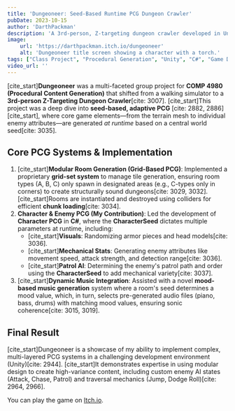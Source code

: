 ```yaml
---
title: 'Dungeoneer: Seed-Based Runtime PCG Dungeon Crawler'
pubDate: 2023-10-15
author: 'DarthPackman'
description: 'A 3rd-person, Z-targeting dungeon crawler developed in Unity for COMP 4980. This project showcases advanced runtime procedural content generation (PCG) for environments, characters, enemy stats, and music.'
image:
    url: 'https://darthpackman.itch.io/dungeoneer'
    alt: 'Dungeoneer title screen showing a character with a torch.'
tags: ["Class Project", "Procedural Generation", "Unity", "C#", "Game Development", "Runtime Generation", "Modular Design"]
video_url: '' 
---
```


[cite_start]**Dungeoneer** was a multi-faceted group project for **COMP 4980 (Procedural Content Generation)** that shifted from a walking simulator to a **3rd-person Z-Targeting Dungeon Crawler**[cite: 3007]. [cite_start]This project was a deep dive into **seed-based, adaptive PCG** [cite: 2882, 2886][cite_start], where core game elements—from the terrain mesh to individual enemy attributes—are generated *at runtime* based on a central world seed[cite: 3035].

## Core PCG Systems & Implementation

1.  [cite_start]**Modular Room Generation (Grid-Based PCG)**: Implemented a proprietary **grid-set system** to manage tile generation, ensuring room types (A, B, C) only spawn in designated areas (e.g., C-types only in corners) to create structurally sound dungeons[cite: 3029, 3032]. [cite_start]Rooms are instantiated and destroyed using colliders for efficient **chunk loading**[cite: 3034].
2.  **Character & Enemy PCG (My Contribution)**: Led the development of **Character PCG** in **C#**, where the **CharacterSeed** dictates multiple parameters at runtime, including:
    * [cite_start]**Visuals**: Randomizing armor pieces and head models[cite: 3036].
    * [cite_start]**Mechanical Stats**: Generating enemy attributes like movement speed, attack strength, and detection range[cite: 3036].
    * [cite_start]**Patrol AI**: Determining the enemy's patrol path and order using the **CharacterSeed** to add mechanical variety[cite: 3037].
3.  [cite_start]**Dynamic Music Integration**: Assisted with a novel **mood-based music generation** system where a room's seed determines a mood value, which, in turn, selects pre-generated audio files (piano, bass, drums) with matching mood values, ensuring sonic coherence[cite: 3015, 3019].

## Final Result

[cite_start]Dungeoneer is a showcase of my ability to implement complex, multi-layered PCG systems in a challenging development environment (Unity)[cite: 2944]. [cite_start]It demonstrates expertise in using modular design to create high-variance content, including custom enemy AI states (Attack, Chase, Patrol) and traversal mechanics (Jump, Dodge Roll)[cite: 2964, 2966].

You can play the game on [Itch.io](https://darthpackman.itch.io/dungeoneer).